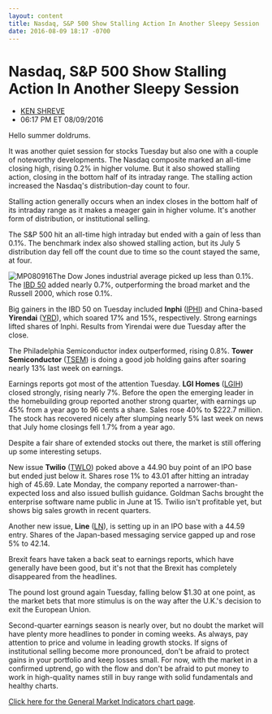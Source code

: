 ```yaml
---
layout: content
title: Nasdaq, S&P 500 Show Stalling Action In Another Sleepy Session
date: 2016-08-09 18:17 -0700
---
```



Nasdaq, S&P 500 Show Stalling Action In Another Sleepy Session
===============================================================




* [KEN SHREVE](https://www.investors.com/author/shrevek/ "Posts by KEN SHREVE")
* 06:17 PM ET 08/09/2016




Hello summer doldrums.


It was another quiet session for stocks Tuesday but also one with a couple of noteworthy developments. The Nasdaq composite marked an all-time closing high, rising 0.2% in higher volume. But it also showed stalling action, closing in the bottom half of its intraday range. The stalling action increased the Nasdaq's distribution-day count to four.


Stalling action generally occurs when an index closes in the bottom half of its intraday range as it makes a meager gain in higher volume. It's another form of distribution, or institutional selling.


The S&P 500 hit an all-time high intraday but ended with a gain of less than 0.1%. The benchmark index also showed stalling action, but its July 5 distribution day fell off the count due to time so the count stayed the same, at four.


![MP080916](https://www.investors.com/wp-content/uploads/2016/08/MP080916.jpg)The Dow Jones industrial average picked up less than 0.1%. The [IBD 50](https://www.investors.com/stock-lists/ibd-50/ibd-50-performance/) added nearly 0.7%, outperforming the broad market and the Russell 2000, which rose 0.1%.


Big gainers in the IBD 50 on Tuesday included **Inphi** ([IPHI](https://research.investors.com/quote.aspx?symbol=IPHI)) and China-based **Yirendai** ([YRD](https://research.investors.com/quote.aspx?symbol=YRD)), which soared 17% and 15%, respectively. Strong earnings lifted shares of Inphi. Results from Yirendai were due Tuesday after the close.


The Philadelphia Semiconductor index outperformed, rising 0.8%. **Tower Semiconductor** ([TSEM](https://research.investors.com/quote.aspx?symbol=TSEM)) is doing a good job holding gains after soaring nearly 13% last week on earnings.


Earnings reports got most of the attention Tuesday. **LGI Homes** ([LGIH](https://research.investors.com/quote.aspx?symbol=LGIH)) closed strongly, rising nearly 7%. Before the open the emerging leader in the homebuilding group reported another strong quarter, with earnings up 45% from a year ago to 96 cents a share. Sales rose 40% to $222.7 million. The stock has recovered nicely after slumping nearly 5% last week on news that July home closings fell 1.7% from a year ago.


Despite a fair share of extended stocks out there, the market is still offering up some interesting setups.



New issue **Twilio** ([TWLO](https://research.investors.com/quote.aspx?symbol=TWLO)) poked above a 44.90 buy point of an IPO base but ended just below it. Shares rose 1% to 43.01 after hitting an intraday high of 45.69. Late Monday, the company reported a narrower-than-expected loss and also issued bullish guidance. Goldman Sachs brought the enterprise software name public in June at 15. Twilio isn't profitable yet, but shows big sales growth in recent quarters.


Another new issue, **Line** ([LN](https://research.investors.com/quote.aspx?symbol=LN)), is setting up in an IPO base with a 44.59 entry. Shares of the Japan-based messaging service gapped up and rose 5% to 42.14.


Brexit fears have taken a back seat to earnings reports, which have generally have been good, but it's not that the Brexit has completely disappeared from the headlines.


The pound lost ground again Tuesday, falling below $1.30 at one point, as the market bets that more stimulus is on the way after the U.K.'s decision to exit the European Union.


Second-quarter earnings season is nearly over, but no doubt the market will have plenty more headlines to ponder in coming weeks. As always, pay attention to price and volume in leading growth stocks. If signs of institutional selling become more pronounced, don't be afraid to protect gains in your portfolio and keep losses small. For now, with the market in a confirmed uptrend, go with the flow and don't be afraid to put money to work in high-quality names still in buy range with solid fundamentals and healthy charts.


[Click here for the General Market Indicators chart page](https://www.investors.com/wp-content/uploads/2016/08/IBD0908153031GMI.pdf).




